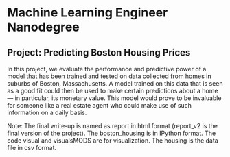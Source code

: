 # Machine Learning Engineer Nanodegree
## Project: Predicting Boston Housing Prices

In this project, we evaluate the performance and predictive power of a model that has been trained and tested on data collected from homes in suburbs of Boston, Massachusetts. A model trained on this data that is seen as a good fit could then be used to make certain predictions about a home — in particular, its monetary value. This model would prove to be invaluable for someone like a real estate agent who could make use of such information on a daily basis.

Note: The final write-up is named as report in html format (report_v2 is the final version of the project). The boston_housing is in IPython format. The code visual and visualsMODS are for visualization. The housing is the data file in csv format.


